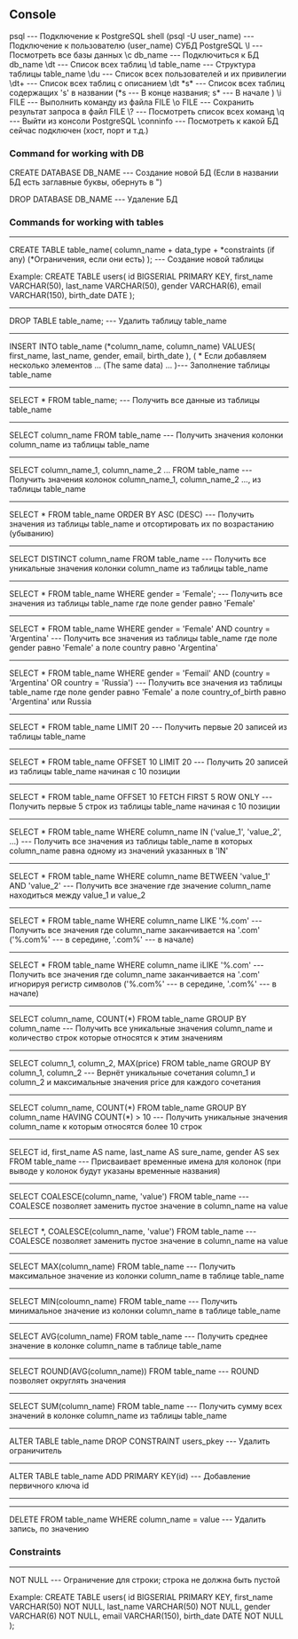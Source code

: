 ## Console

psql --- Подключение к PostgreSQL shell
(psql -U user_name) --- Подключение к пользователю (user_name) СУБД PostgreSQL 
\l --- Посмотреть все базы данных
\c db_name --- Подключиться к БД db_name
\dt --- Список всех таблиц
\d table_name --- Структура таблицы table_name
\du --- Список всех пользователей и их привилегии
\dt+ --- Список всех таблиц с описанием
\dt \*s\* ---  Список всех таблиц содержащих 's' в названии
(\*s --- В конце названия; s\* --- В начале )
\i FILE --- Выполнить команду из файла FILE
\o FILE --- Сохранить результат запроса в файл FILE
\\? --- Посмотреть список всех команд
\q --- Выйти из консоли PostgreSQL
\conninfo --- Посмотреть к какой БД сейчас подключен (хост, порт и т.д.)

### Command for working with DB

CREATE DATABASE DB_NAME --- Создание новой БД
(Если в названии БД есть заглавные буквы, обернуть в ")

DROP DATABASE DB_NAME --- Удаление БД

### Commands for working with tables
-----------------------------
CREATE TABLE  table_name(
column_name + data_type + \*constraints (if any) (\*Ограничения, если они есть)
); --- Создание новой таблицы

Example:
CREATE TABLE users(
id BIGSERIAL PRIMARY KEY,
first_name VARCHAR(50),
last_name VARCHAR(50),
gender VARCHAR(6),
email VARCHAR(150),
birth_date DATE
);

--------------------------------------
DROP TABLE table_name; --- Удалить таблицу table_name

---------------------------
INSERT INTO table_name (*column_name, column_name) VALUES(
first_name,
last_name,
gender,
email,
birth_date
),
(
\* Если добавляем несколько элементов
...
(The same data)
...
)--- Заполнение таблицы table_name

-----------------
SELECT \* FROM table_name; --- Получить все данные из таблицы table_name

----------------
SELECT column_name FROM table_name --- Получить значения колонки column_name из таблицы table_name

-------------
SELECT column_name_1, column_name_2 ... FROM table_name --- Получить значения колонок column_name_1, column_name_2 ..., из таблицы table_name

--------------------
SELECT \* FROM table_name ORDER BY ASC (DESC) --- Получить значения из таблицы table_name и отсортировать их по возрастанию (убыванию)

--------------
SELECT DISTINCT column_name FROM table_name --- Получить все уникальные значения колонки column_name из таблицы table_name

---------------
SELECT \* FROM table_name
WHERE gender = 'Female'; --- Получить все значения из таблицы table_name где поле gender равно 'Female'

-----------
SELECT \* FROM table_name WHERE gender = 'Female' AND country = 'Argentina' --- Получить все значения из таблицы table_name где поле gender равно 'Female' а поле country равно 'Argentina'

--------------
SELECT \* FROM table_name WHERE gender = 'Femail' AND (country = 'Argentina' OR country = 'Russia') --- Получить все значения из таблицы table_name где поле gender равно 'Female' а поле country_of_birth равно 'Argentina' или Russia

--------------
SELECT \* FROM table_name LIMIT 20 --- Получить первые 20 записей из таблицы table_name

---------
SELECT \* FROM table_name OFFSET 10 LIMIT 20 --- Получить 20 записей из таблицы table_name начиная с 10 позиции

----
SELECT \* FROM table_name OFFSET 10 FETCH FIRST 5 ROW ONLY --- Получить первые 5 строк из таблицы table_name начиная с 10 позиции

----------
SELECT \* FROM table_name WHERE column_name IN ('value_1', 'value_2', ...) --- Получить все значения из таблицы table_name в которых column_name равна одному из значений указанных в 'IN'

----------
SELECT \* FROM table_name WHERE column_name BETWEEN 'value_1' AND 'value_2' --- Получить все значение где значение column_name находиться между value_1 и value_2 

----------
SELECT \* FROM table_name WHERE column_name LIKE '%.com' --- Получить все значения где column_name заканчивается на '.com'
('%.com%' --- в середине, '.com%' --- в начале)

----------
SELECT \* FROM table_name WHERE column_name iLIKE '%.com' --- Получить все значения где column_name заканчивается на '.com' игнорируя регистр символов
('%.com%' --- в середине, '.com%' --- в начале)

----------
SELECT column_name, COUNT(\*) FROM table_name GROUP BY column_name --- Получить все уникальные значения column_name и количество строк которые относятся к этим значениям

----------
SELECT column_1, column_2, MAX(price) FROM table_name GROUP BY column_1, column_2 --- Вернёт уникальные сочетания column_1 и column_2 и максимальные значения price для каждого сочетания

-----------
SELECT column_name, COUNT(*) FROM table_name GROUP BY column_name HAVING COUNT(\*) > 10 --- Получить уникальные значения column_name к которым относятся более 10 строк

-----------
SELECT id, first_name AS name, last_name AS sure_name, gender AS sex FROM table_name --- Присваивает временные имена для колонок (при выводе у колонок будут указаны временные названия)

-----------
SELECT COALESCE(column_name, 'value') FROM table_name --- COALESCE позволяет заменить пустое значение в column_name на value

--------
SELECT \*, COALESCE(column_name, 'value') FROM table_name --- COALESCE позволяет заменить пустое значение в column_name на value

------
SELECT MAX(column_name) FROM table_name --- Получить максимальное значение из колонки column_name в таблице table_name

----------
SELECT MIN(coloumn_name) FROM table_name --- Получить минимальное значение из колонки column_name в таблице table_name

------------
SELECT AVG(column_name) FROM table_name --- Получить среднее значение в колонке column_name в таблице table_name

----------
SELECT ROUND(AVG(column_name)) FROM table_name --- ROUND позволяет округлять значения

----------
SELECT SUM(column_name) FROM table_name --- Получить сумму всех значений в колонке column_name из таблицы table_name

----------
ALTER TABLE table_name DROP CONSTRAINT users_pkey --- Удалить ограничитель

------
ALTER TABLE table_name ADD PRIMARY KEY(id) --- Добавление первичного ключа id

----


---
DELETE FROM table_name WHERE column_name = value --- Удалить запись, по значению

### Constraints 
-----------------------
NOT NULL --- Ограничение для строки; строка не должна быть пустой

Example:
CREATE TABLE users(
id BIGSERIAL PRIMARY KEY,
first_name VARCHAR(50) NOT NULL,
last_name VARCHAR(50) NOT NULL,
gender VARCHAR(6) NOT NULL,
email VARCHAR(150),
birth_date DATE NOT NULL
);